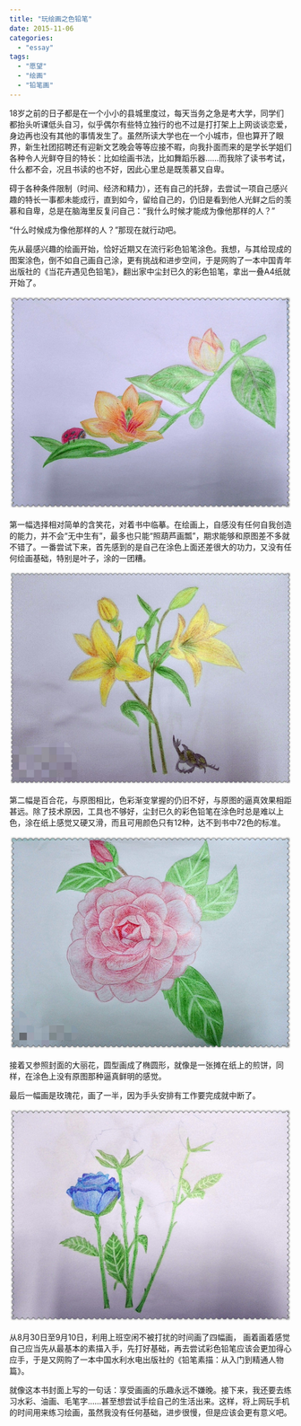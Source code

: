 ```yaml
---
title: "玩绘画之色铅笔"
date: 2015-11-06
categories: 
  - "essay"
tags: 
  - "愿望"
  - "绘画"
  - "铅笔画"
---
```


18岁之前的日子都是在一个小小的县城里度过，每天当务之急是考大学，同学们都抬头听课低头自习，似乎偶尔有些特立独行的也不过是打打架上上网谈谈恋爱，身边再也没有其他的事情发生了。虽然所读大学也在一个小城市，但也算开了眼界，新生社团招聘还有迎新文艺晚会等等应接不暇，向我扑面而来的是学长学姐们各种令人光鲜夺目的特长：比如绘画书法，比如舞蹈乐器……而我除了读书考试，什么都不会，况且书读的也不好，因此心里总是既羡慕又自卑。

碍于各种条件限制（时间、经济和精力），还有自己的托辞，去尝试一项自己感兴趣的特长一事都未能成行，直到如今，留给自己的，仍旧是看到他人光鲜之后的羡慕和自卑，总是在脑海里反复问自己：“我什么时候才能成为像他那样的人？”

“什么时候成为像他那样的人？”那现在就行动吧。

先从最感兴趣的绘画开始，恰好近期又在流行彩色铅笔涂色。我想，与其给现成的图案涂色，倒不如自己画自己涂，更有挑战和进步空间，于是网购了一本中国青年出版社的《当花卉遇见色铅笔》，翻出家中尘封已久的彩色铅笔，拿出一叠A4纸就开始了。

![IMG_20151026_155209_副本](images/22883122277_0bb2cd3a0d_z.jpg)

第一幅选择相对简单的含笑花，对着书中临摹。在绘画上，自感没有任何自我创造的能力，并不会“无中生有”，最多也只能“照葫芦画瓢”，期求能够和原图差不多就不错了。一番尝试下来，首先感到的是自己在涂色上面还差很大的功力，又没有任何绘画基础，特别是叶子，涂的一团糟。

![IMG_20151026_155630_mh1445846977121_副本](images/23169083342_5a28ffd817_z.jpg)

第二幅是百合花，与原图相比，色彩渐变掌握的仍旧不好，与原图的逼真效果相距甚远。除了技术原因，工具也不够好，尘封已久的彩色铅笔在涂色时总是难以上色，涂在纸上感觉又硬又滑，而且可用颜色只有12种，达不到书中72色的标准。

![IMG_20151026_155149_mh1445846919078_副本](images/23194620571_bb16fb60aa_z.jpg)

接着又参照封面的大丽花，圆型画成了椭圆形，就像是一张摊在纸上的煎饼，同样，在涂色上没有原图那种逼真鲜明的感觉。

最后一幅画是玫瑰花，画了一半，因为手头安排有工作要完成就中断了。

![IMG_20151026_155227_副本](images/22883122037_e8a1f22888_z.jpg)

从8月30日至9月10日，利用上班空闲不被打扰的时间画了四幅画， 画着画着感觉自己应当先从最基本的素描入手，先打好基础，再去尝试彩色铅笔应该会更加得心应手，于是又网购了一本中国水利水电出版社的《铅笔素描：从入门到精通人物篇》。

就像这本书封面上写的一句话：享受画画的乐趣永远不嫌晚。接下来，我还要去练习水彩、油画、毛笔字……甚至想尝试手绘自己的生活出来。这样，将上网玩手机的时间用来练习绘画，虽然我没有任何基础，进步很慢，但是应该会更有意义吧。
